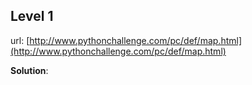 ## Level 1

url: [http://www.pythonchallenge.com/pc/def/map.html](http://www.pythonchallenge.com/pc/def/map.html)

**Solution**:


